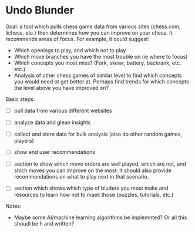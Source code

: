 # Undo Blunder

Goal: a tool which pulls chess game data from various sites (chess.com, lichess, etc.) then determines how you can improve on your chess. It recommends areas of focus. For example, it could suggest:
 
* Which openings to play, and which not to play 
* Which move branches you have the most trouble on (ie where to focus)
* Which concepts you most miss? (Fork, skewr, battery, backrank, etc. etc.)
* Analysis of other chess games of similar level to find which concepts you would need ot get better at. Perhaps find trends for which concepts the level above you have improved on?

Basic steps:

- [ ] pull data from various different websites
- [ ] analyze data and glean insights
- [ ] collect and store data for bulk analysis (also do other random games, players)
- [ ] show end user recommendations
- [ ] section to show which move orders are well played, which are not, and shich moves you can improve on the most. It should also provide recommendations on what to play next in that scenario. 
- [ ] section which shows which type of bluders you most make and resources to learn how not to maek those (puzzles, tutorials, etc.)


Notes:

* Maybe some AI/machine learning algorithms be implemnted? Or all this shoudl be h and written? 
